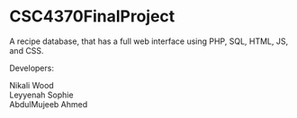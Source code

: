 # CSC4370FinalProject

A recipe database, that has a full web interface using PHP, SQL, HTML, JS, and CSS.  

Developers:

Nikali Wood  
Leyyenah Sophie  
AbdulMujeeb Ahmed  
